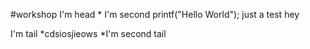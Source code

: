#workshop
I'm head
    * I'm second
printf("Hello World");
just a test
hey

I'm tail
    *cdsiosjieows
   *I'm second tail
